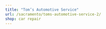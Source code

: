 ```yaml
---
title: "Tom’s Automotive Service"
url: /sacramento/toms-automotive-service-2/
shop: car repair
---
```

